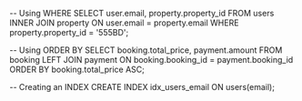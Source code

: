 -- Using WHERE
SELECT user.email, property.property_id
FROM users
INNER JOIN property ON user.email = property.email
WHERE property.property_id = '555BD';

-- Using ORDER BY
SELECT booking.total_price, payment.amount 
FROM booking 
LEFT JOIN payment ON booking.booking_id = payment.booking_id
ORDER BY booking.total_price ASC;

-- Creating an INDEX
CREATE INDEX idx_users_email ON users(email);
